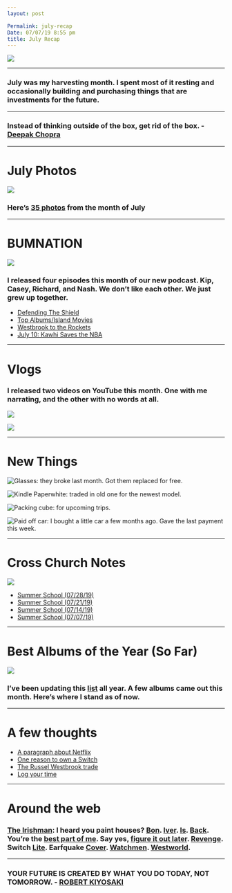 ```yaml
---
layout: post

Permalink: july-recap
Date: 07/07/19 8:55 pm
title: July Recap
---
```


![][image-1]

---- 

### July was my harvesting month. I spent most of it resting and occasionally building and purchasing things that are investments for the future.

---- 

### Instead of thinking outside of the box, get rid of the box. - [Deepak Chopra][1]

---- 

# July Photos

[![][image-2]][2]

### Here’s [35 photos][3] from the month of July

---- 

# BUMNATION

![][image-3]

### I released four episodes this month of our new podcast. Kip, Casey, Richard, and Nash. We don’t like each other. We just grew up together.

- [Defending The Shield][4]
- [Top Albums/Island Movies][5]
- [Westbrook to the Rockets][6]
- [July 10: Kawhi Saves the NBA][7]

---- 

# Vlogs

### I released two videos on YouTube this month. One with me narrating, and the other with no words at all.

[![][image-4]][8]

[![][image-5]][9]

---- 

# New Things

![Glasses: they broke last month. Got them replaced for free.][image-6]

![Kindle Paperwhite: traded in old one for the newest model.][image-7]

![Packing cube: for upcoming trips.][image-8]

![Paid off car: I bought a little car a few months ago. Gave the last payment this week.][image-9]

---- 

# Cross Church Notes

![][image-10]

- [Summer School (07/28/19)][10]
- [Summer School (07/21/19)][11]
- [Summer School (07/14/19)][12]
- [Summer School (07/07/19)][13]

---- 

# Best Albums of the Year (So Far)

![][image-11]

### I’ve been updating this [list][14] all year. A few albums came out this month. Here’s where I stand as of now.

---- 

# A few thoughts

- [A paragraph about Netflix][15]
- [One reason to own a Switch][16]
- [The Russel Westbrook trade][17]
- [Log your time][18]

---- 

# Around the web

### [The Irishman][19]: I heard you paint houses? [Bon][20]. [Iver][21]. [Is][22]. [Back][23]. You’re the [best part of me][24]. Say yes, [figure it out later][25]. [Revenge][26]. Switch [Lite][27]. Earfquake [Cover][28]. [Watchmen][29]. [Westworld][30].

---- 

### YOUR FUTURE IS CREATED BY WHAT YOU DO TODAY, NOT TOMORROW. - [ROBERT KIYOSAKI][31]

[1]:	https://nashp.com/instead-of-thinking-outside-the-box-get-rid-of-the-box-deepak-chopra
[2]:	https://nashp.com/july
[3]:	https://nashp.com/july
[4]:	https://overcast.fm/+JxQglecfA
[5]:	https://overcast.fm/+JxQhjAk-s
[6]:	https://overcast.fm/+JxQhsWEFk
[7]:	https://overcast.fm/+JxQgNlY-g
[8]:	https://youtu.be/tku_tPeApV4
[9]:	https://youtu.be/eFh_AM38dwI
[10]:	https://nashp.com/cross-church-notes-summer-school-07/28/19
[11]:	https://nashp.com/cross-church-notes-summer-school-07/21/19
[12]:	https://nashp.com/cross-church-notes-summer-school-07/14/19
[13]:	https://nashp.com/cross-church-notes-summer-school-06/07/19
[14]:	https://nashp.com/2019-albums
[15]:	https://nashp.com/netflix-is-losing-beloved-shows-subscribers-and-confidence
[16]:	https://nashp.com/reason-to-own-a-switch-indie-games
[17]:	https://nashp.com/my-thoughts-on-russell-westbrook-being-traded-for-chris-paul
[18]:	https://nashp.com/log-your-time-and-what-youve-been-up-to-every-30-minutes
[19]:	https://nashp.com/the-irishman-official-teaser
[20]:	https://nashp.com/sincerity-is-forever-in-season
[21]:	https://nashp.com/bon-iver-faith-official-lyric-video
[22]:	https://nashp.com/bon-iver-faith-official-lyric-video
[23]:	https://nashp.com/bon-iver-autumn
[24]:	https://nashp.com/ed-sheeran-best-part-of-me-feat-yebba
[25]:	https://nashp.com/say-yes-figure-it-out-later-with-tyler-babin
[26]:	https://nashp.com/dreamville-presents-revenge-documentary
[27]:	https://nashp.com/first-look-at-nintendo-switch-lite-a-new-addition-to-the-nintendo-switch-family
[28]:	https://nashp.com/earfquake-tyler-the-creator-guitar-cover
[29]:	https://nashp.com/watchmen-official-comic-con-trailer-hbo
[30]:	https://nashp.com/official-sdcc-trailer-westworld-season-3-2020-hbo
[31]:	https://nashp.com/your-future-is-created-by-what-you-do-today-not-tomorrow-robert-kiyosaki

[image-1]:	https://i.imgur.com/xnG2hmW.png
[image-2]:	https://i.imgur.com/8EKQSGT.jpg
[image-3]:	https://i.imgur.com/cv7wAgj.jpg
[image-4]:	https://i.imgur.com/2gjQrvk.png
[image-5]:	https://i.imgur.com/agaTmjU.jpg
[image-6]:	https://nashp.com/_image_cache/ece0ac70-17b5-4741-92d1-6a25960efdd5.jpg
[image-7]:	https://i.imgur.com/dQdoO1L.jpg
[image-8]:	https://nashp.com/_image_cache/6afd5f26-f19c-4990-8d89-5edd98f0bce1.jpg
[image-9]:	https://nashp.com/_image_cache/1e498298-4da9-4111-b02b-7be0921b394a.jpg
[image-10]:	https://nashp.com/_image_cache/f540b9d0-6c81-49e4-9ada-be48a8355bce.jpg
[image-11]:	https://i.imgur.com/ylumkKi.png